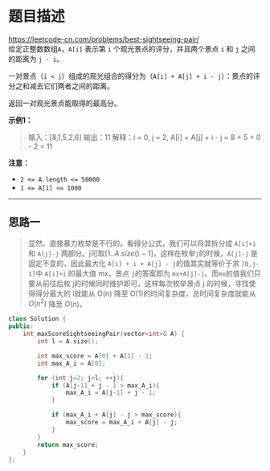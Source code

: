 # 题目描述
https://leetcode-cn.com/problems/best-sightseeing-pair/ <br>
给定正整数数组`A`，`A[i]` 表示第 `i` 个观光景点的评分，并且两个景点 `i` 和 `j` 之间的距离为 `j - i`。

一对景点（`i < j`）组成的观光组合的得分为（`A[i] + A[j] + i - j`）：景点的评分之和减去它们两者之间的距离。

返回一对观光景点能取得的最高分。

**示例1：**
>输入：[8,1,5,2,6]
>输出：11
>解释：i = 0, j = 2, A[i] + A[j] + i - j = 8 + 5 + 0 - 2 = 11

**注意：**
- `2 <= A.length <= 50000` 
-  `1 <= A[i] <= 1000`

----

## 思路一
> 显然，直接暴力枚举是不行的。看得分公式，我们可以将其拆分成 `A[i]+i` 和 `A[j]-j` 两部分。j可取$[1..A.size()-1]$，这样在枚举`j`的时候，`A[j]-j` 是固定不变的，因此最大化 `A[i] + i + A[j] - j`的值其实就等价于求 `[0,j-1]`中 `A[i]+i` 的最大值 mx，景点 `j`的答案即为 `mx+A[j]-j`。而`mx`的值我们只要从前往后枚 j的时候同时维护即可，这样每次枚举景点 j 的时候，寻找使得得分最大的 i就能从 O(n) 降至 O(1)的时间复杂度，总时间复杂度就能从 $O(n^2)$ 降至 $O(n)$。


```c++
class Solution {
public:
    int maxScoreSightseeingPair(vector<int>& A) {
        int l = A.size();

        int max_score = A[0] + A[1] - 1;
        int max_A_i = A[0];

        for (int j=2; j<l; ++j){
            if (A[j-1] + j - 1 > max_A_i){
                max_A_i = A[j-1] + j - 1;
            }

            if (max_A_i + A[j] - j > max_score){
                max_score = max_A_i + A[j] - j;
            }
        }
        return max_score;
    }
};
```